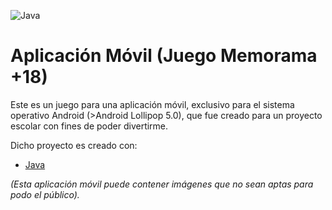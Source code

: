 ![Java](https://1000marcas.net/wp-content/uploads/2020/11/Java-logo.png)

# Aplicación Móvil (Juego Memorama +18)
Este es un juego para una aplicación móvil, exclusivo para el sistema operativo Android (>Android Lollipop 5.0), que fue creado para un proyecto escolar con fines de poder divertirme.

Dicho proyecto es creado con:
- [Java](https://www.oracle.com/mx/java/technologies/javase/javase8-archive-downloads.html)

*(Esta aplicación móvil puede contener imágenes que no sean aptas para podo el público).*
